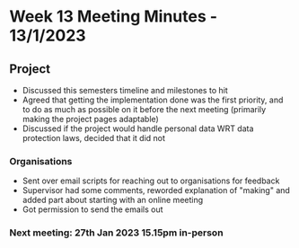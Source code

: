 # Week 13 Meeting Minutes - 13/1/2023
## Project
* Discussed this semesters timeline and milestones to hit
* Agreed that getting the implementation done was the first priority, and to do as much as possible on it before the next meeting (primarily making the project pages adaptable) 
* Discussed if the project would handle personal data WRT data protection laws, decided that it did not

### Organisations 
* Sent over email scripts for reaching out to organisations for feedback
* Supervisor had some comments, reworded explanation of "making" and added part about starting with an online meeting
* Got permission to send the emails out

### Next meeting: 27th Jan 2023 15.15pm in-person